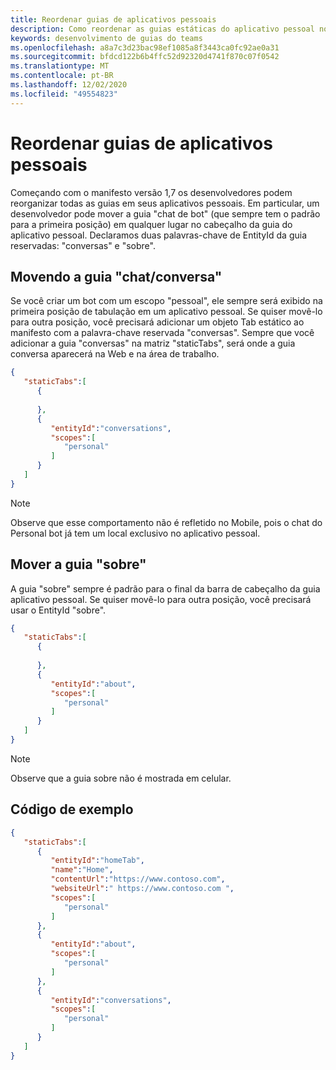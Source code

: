 ```yaml
---
title: Reordenar guias de aplicativos pessoais
description: Como reordenar as guias estáticas do aplicativo pessoal no seu aplicativo pessoal
keywords: desenvolvimento de guias do teams
ms.openlocfilehash: a8a7c3d23bac98ef1085a8f3443ca0fc92ae0a31
ms.sourcegitcommit: bfdcd122b6b4ffc52d92320d4741f870c07f0542
ms.translationtype: MT
ms.contentlocale: pt-BR
ms.lasthandoff: 12/02/2020
ms.locfileid: "49554823"
---
```

# <a name="reorder-personal-app-tabs"></a>Reordenar guias de aplicativos pessoais

Começando com o manifesto versão 1,7 os desenvolvedores podem reorganizar todas as guias em seus aplicativos pessoais. Em particular, um desenvolvedor pode mover a guia "chat de bot" (que sempre tem o padrão para a primeira posição) em qualquer lugar no cabeçalho da guia do aplicativo pessoal. Declaramos duas palavras-chave de EntityId da guia reservadas: "conversas" e "sobre".

## <a name="moving-the-chatconversation-tab"></a>Movendo a guia "chat/conversa"

Se você criar um bot com um escopo "pessoal", ele sempre será exibido na primeira posição de tabulação em um aplicativo pessoal. Se quiser movê-lo para outra posição, você precisará adicionar um objeto Tab estático ao manifesto com a palavra-chave reservada "conversas". Sempre que você adicionar a guia "conversas" na matriz "staticTabs", será onde a guia conversa aparecerá na Web e na área de trabalho. 

```json
{
   "staticTabs":[
      {
         
      },
      {
         "entityId":"conversations",
         "scopes":[
            "personal"
         ]
      }
   ]
}
```

> [!NOTE]
> Observe que esse comportamento não é refletido no Mobile, pois o chat do Personal bot já tem um local exclusivo no aplicativo pessoal.

## <a name="moving-the-about-tab"></a>Mover a guia "sobre"

A guia "sobre" sempre é padrão para o final da barra de cabeçalho da guia aplicativo pessoal. Se quiser movê-lo para outra posição, você precisará usar o EntityId "sobre".

```json
{
   "staticTabs":[
      {
         
      },
      {
         "entityId":"about",
         "scopes":[
            "personal"
         ]
      }
   ]
}
```
> [!NOTE]
> Observe que a guia sobre não é mostrada em celular.

## <a name="example-code"></a>Código de exemplo

```json
{
   "staticTabs":[
      {
         "entityId":"homeTab",
         "name":"Home",
         "contentUrl":"https://www.contoso.com",
         "websiteUrl":" https://www.contoso.com ",
         "scopes":[
            "personal"
         ]
      },
      {
         "entityId":"about",
         "scopes":[
            "personal"
         ]
      },
      {
         "entityId":"conversations",
         "scopes":[
            "personal"
         ]
      }
   ]
}
```
